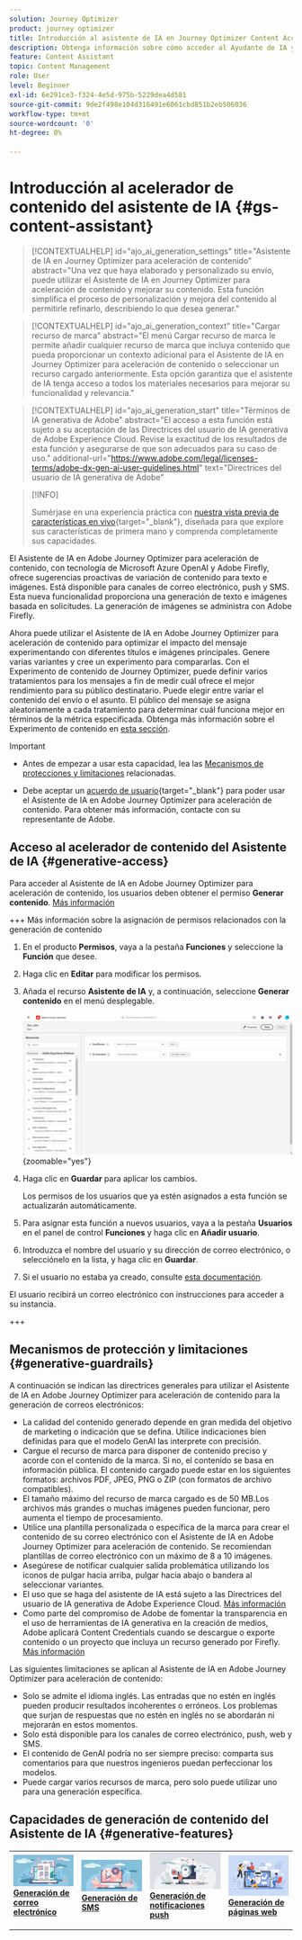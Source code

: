 ```yaml
---
solution: Journey Optimizer
product: journey optimizer
title: Introducción al asistente de IA en Journey Optimizer Content Accelerator
description: Obtenga información sobre cómo acceder al Ayudante de IA y trabajar con él en Journey Optimizer Content Accelerator
feature: Content Assistant
topic: Content Management
role: User
level: Beginner
exl-id: 6e291ce3-f324-4e5d-975b-5229dea4d581
source-git-commit: 9de2f498e104d316491e6061cbd851b2eb506036
workflow-type: tm+mt
source-wordcount: '0'
ht-degree: 0%

---
```


# Introducción al acelerador de contenido del asistente de IA {#gs-content-assistant}

>[!CONTEXTUALHELP]
>id="ajo_ai_generation_settings"
>title="Asistente de IA en Journey Optimizer para aceleración de contenido"
>abstract="Una vez que haya elaborado y personalizado su envío, puede utilizar el Asistente de IA en Journey Optimizer para aceleración de contenido y mejorar su contenido. Esta función simplifica el proceso de personalización y mejora del contenido al permitirle refinarlo, describiendo lo que desea generar."

>[!CONTEXTUALHELP]
>id="ajo_ai_generation_context"
>title="Cargar recurso de marca"
>abstract="El menú Cargar recurso de marca le permite añadir cualquier recurso de marca que incluya contenido que pueda proporcionar un contexto adicional para el Asistente de IA en Journey Optimizer para aceleración de contenido o seleccionar un recurso cargado anteriormente. Esta opción garantiza que el asistente de IA tenga acceso a todos los materiales necesarios para mejorar su funcionalidad y relevancia."

>[!CONTEXTUALHELP]
>id="ajo_ai_generation_start"
>title="Términos de IA generativa de Adobe"
>abstract="El acceso a esta función está sujeto a su aceptación de las Directrices del usuario de IA generativa de Adobe Experience Cloud. Revise la exactitud de los resultados de esta función y asegurarse de que son adecuados para su caso de uso."
>additional-url="https://www.adobe.com/legal/licenses-terms/adobe-dx-gen-ai-user-guidelines.html" text="Directrices del usuario de IA generativa de Adobe"

>[!INFO]
>
>Sumérjase en una experiencia práctica con [nuestra vista previa de características en vivo](https://experienceleague.adobe.com/es/apps/journey-optimizer/ai-assistant-content-accelerator){target="_blank"}, diseñada para que explore sus características de primera mano y comprenda completamente sus capacidades.


El Asistente de IA en Adobe Journey Optimizer para aceleración de contenido, con tecnología de Microsoft Azure OpenAI y Adobe Firefly, ofrece sugerencias proactivas de variación de contenido para texto e imágenes. Está disponible para canales de correo electrónico, push y SMS. Esta nueva funcionalidad proporciona una generación de texto e imágenes basada en solicitudes. La generación de imágenes se administra con Adobe Firefly.

Ahora puede utilizar el Asistente de IA en Adobe Journey Optimizer para aceleración de contenido para optimizar el impacto del mensaje experimentando con diferentes títulos e imágenes principales. Genere varias variantes y cree un experimento para compararlas. Con el Experimento de contenido de Journey Optimizer, puede definir varios tratamientos para los mensajes a fin de medir cuál ofrece el mejor rendimiento para su público destinatario. Puede elegir entre variar el contenido del envío o el asunto. El público del mensaje se asigna aleatoriamente a cada tratamiento para determinar cuál funciona mejor en términos de la métrica especificada. Obtenga más información sobre el Experimento de contenido en [esta sección](../content-management/content-experiment.md).

>[!IMPORTANT]
>
>* Antes de empezar a usar esta capacidad, lea las [Mecanismos de protecciones y limitaciones](#generative-guardrails) relacionadas.
>
>
>* Debe aceptar un [acuerdo de usuario](https://www.adobe.com/legal/licenses-terms/adobe-dx-gen-ai-user-guidelines.html){target="_blank"} para poder usar el Asistente de IA en Adobe Journey Optimizer para aceleración de contenido. Para obtener más información, contacte con su representante de Adobe.

## Acceso al acelerador de contenido del Asistente de IA {#generative-access}

Para acceder al Asistente de IA en Adobe Journey Optimizer para aceleración de contenido, los usuarios deben obtener el permiso **Generar contenido**. [Más información](../administration/permissions.md)

+++  Más información sobre la asignación de permisos relacionados con la generación de contenido

1. En el producto **Permisos**, vaya a la pestaña **Funciones** y seleccione la **Función** que desee.

1. Haga clic en **Editar** para modificar los permisos.

1. Añada el recurso **Asistente de IA** y, a continuación, seleccione **Generar contenido** en el menú desplegable.

   ![](assets/gen-ai-role.png){zoomable="yes"}

1. Haga clic en **Guardar** para aplicar los cambios.

   Los permisos de los usuarios que ya estén asignados a esta función se actualizarán automáticamente.

1. Para asignar esta función a nuevos usuarios, vaya a la pestaña **Usuarios** en el panel de control **Funciones** y haga clic en **Añadir usuario**.

1. Introduzca el nombre del usuario y su dirección de correo electrónico, o selecciónelo en la lista, y haga clic en **Guardar**.

1. Si el usuario no estaba ya creado, consulte [esta documentación](https://experienceleague.adobe.com/es/docs/experience-platform/access-control/abac/permissions-ui/users).

El usuario recibirá un correo electrónico con instrucciones para acceder a su instancia.

+++

## Mecanismos de protección y limitaciones {#generative-guardrails}

A continuación se indican las directrices generales para utilizar el Asistente de IA en Adobe Journey Optimizer para aceleración de contenido para la generación de correos electrónicos:

* La calidad del contenido generado depende en gran medida del objetivo de marketing o indicación que se defina. Utilice indicaciones bien definidas para que el modelo GenAI las interprete con precisión. 
* Cargue el recurso de marca para disponer de contenido preciso y acorde con el contenido de la marca. Si no, el contenido se basa en información pública. El contenido cargado puede estar en los siguientes formatos: archivos PDF, JPEG, PNG o ZIP (con formatos de archivo compatibles).
* El tamaño máximo del recurso de marca cargado es de 50 MB.Los archivos más grandes o muchas imágenes pueden funcionar, pero aumenta el tiempo de procesamiento.
* Utilice una plantilla personalizada o específica de la marca para crear el contenido de su correo electrónico con el Asistente de IA en Adobe Journey Optimizer para aceleración de contenido. Se recomiendan plantillas de correo electrónico con un máximo de 8 a 10 imágenes.
* Asegúrese de notificar cualquier salida problemática utilizando los iconos de pulgar hacia arriba, pulgar hacia abajo o bandera al seleccionar variantes.
* El uso que se haga del asistente de IA está sujeto a las Directrices del usuario de IA generativa de Adobe Experience Cloud. [Más información](https://www.adobe.com/legal/licenses-terms/adobe-dx-gen-ai-user-guidelines.html)
* Como parte del compromiso de Adobe de fomentar la transparencia en el uso de herramientas de IA generativa en la creación de medios, Adobe aplicará Content Credentials cuando se descargue o exporte contenido o un proyecto que incluya un recurso generado por Firefly. [Más información](https://helpx.adobe.com/es/firefly/using/content-credentials.html)

Las siguientes limitaciones se aplican al Asistente de IA en Adobe Journey Optimizer para aceleración de contenido:

* Solo se admite el idioma inglés. Las entradas que no estén en inglés pueden producir resultados incoherentes o erróneos. Los problemas que surjan de respuestas que no estén en inglés no se abordarán ni mejorarán en estos momentos.
* Solo está disponible para los canales de correo electrónico, push, web y SMS.
* El contenido de GenAI podría no ser siempre preciso: comparta sus comentarios para que nuestros ingenieros puedan perfeccionar los modelos.
* Puede cargar varios recursos de marca, pero solo puede utilizar uno para una generación específica.


## Capacidades de generación de contenido del Asistente de IA {#generative-features}


<table style="table-layout:fixed"><tr style="border: 0;">
<td>
<a href="generative-email.md">
<img alt="Generación de correo electrónico" src="assets/do-not-localize/text-genai.jpeg">
</a>
<div>
<a href="generative-email.md"><strong>Generación de correo electrónico</strong></a>
</div>
<p>
</td>
<td>
<a href="generative-sms.md">
<img alt="Generación de SMS" src="assets/do-not-localize/image-genai.jpeg">
</a>
<div><a href="generative-sms.md"><strong>Generación de SMS</strong>
</div>
<p>
</td>
<td>
<a href="generative-push.md">
<img alt="Generación de push" src="assets/do-not-localize/email-genai.jpeg">
</a>
<div>
<a href="generative-push.md"><strong>Generación de notificaciones push</strong></a>
</div>
<p></td>
<td>
<a href="generative-web.md">
<img alt="Generación de web" src="assets/do-not-localize/web-genai.jpeg">
</a>
<div><a href="generative-web.md"><strong>Generación de páginas web</strong>
</div>
<p>
</td>
</tr></table>

